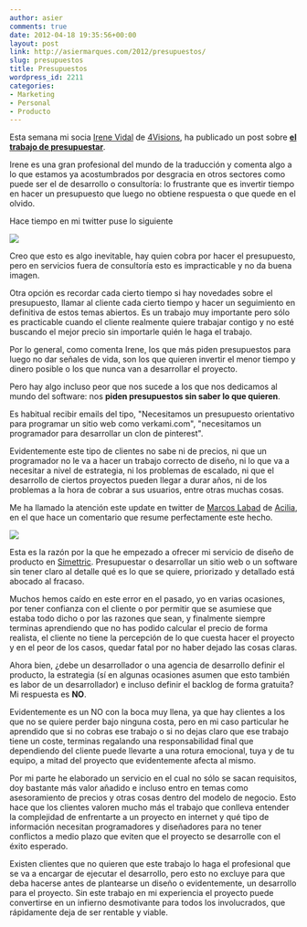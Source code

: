 ```yaml
---
author: asier
comments: true
date: 2012-04-18 19:35:56+00:00
layout: post
link: http://asiermarques.com/2012/presupuestos/
slug: presupuestos
title: Presupuestos
wordpress_id: 2211
categories:
- Marketing
- Personal
- Producto
---
```


Esta semana mi socia [Irene Vidal](http://www.linkedin.com/in/irenevidal) de [4Visions](http://4visionsmanager.com), ha publicado un post sobre **[el trabajo de presupuestar](http://4visionsmanager.com/es/2012/04/17/presupuestos-a-quien-corresponde-hacerlos/)**.

Irene es una gran profesional del mundo de la traducción y comenta algo a lo que estamos ya acostumbrados por desgracia en otros sectores como puede ser el de desarrollo o consultoría: lo frustrante que es invertir tiempo en hacer un presupuesto que luego no obtiene respuesta o que quede en el olvido.

Hace tiempo en mi twitter puse lo siguiente

[![](http://asiermarques.com/wp-content/uploads/2012/04/asier_cita1.png)](https://twitter.com/#!/asiermarques/status/152332816577871873)

Creo que esto es algo inevitable, hay quien cobra por hacer el presupuesto, pero en servicios fuera de consultoría esto es impracticable y no da buena imagen.

Otra opción es recordar cada cierto tiempo si hay novedades sobre el presupuesto, llamar al cliente cada cierto tiempo y hacer un seguimiento en definitiva de estos temas abiertos. Es un trabajo muy importante pero sólo es practicable cuando el cliente realmente quiere trabajar contigo y no esté buscando el mejor precio sin importarle quién le haga el trabajo.

Por lo general, como comenta Irene, los que más piden presupuestos para luego no dar señales de vida, son los que quieren invertir el menor tiempo y dinero posible o los que nunca van a desarrollar el proyecto.

Pero hay algo incluso peor que nos sucede a los que nos dedicamos al mundo del software: nos **piden presupuestos sin saber lo que quieren**.

Es habitual recibir emails del tipo, "Necesitamos un presupuesto orientativo para programar un sitio web como verkami.com", "necesitamos un programador para desarrollar un clon de pinterest".

Evidentemente este tipo de clientes no sabe ni de precios, ni que un programador no le va a hacer un trabajo correcto de diseño, ni lo que va a necesitar a nivel de estrategia, ni los problemas de escalado, ni que el desarrollo de ciertos proyectos pueden llegar a durar años, ni de los problemas a la hora de cobrar a sus usuarios, entre otras muchas cosas.

Me ha llamado la atención este update en twitter de [Marcos Labad](http://www.linkedin.com/in/marcoslabad) de [Acilia](http://acilia.es/), en el que hace un comentario que resume perfectamente este hecho.

[![](http://asiermarques.com/wp-content/uploads/2012/04/marcos_cita1.png)](https://twitter.com/#!/esmiz/status/192561969461604352)

Esta es la razón por la que he empezado a ofrecer mi servicio de diseño de producto en [Simettric](http://simettric.com). Presupuestar o desarrollar un sitio web o un software sin tener claro al detalle qué es lo que se quiere, priorizado y detallado está abocado al fracaso.

Muchos hemos caído en este error en el pasado, yo en varias ocasiones, por tener confianza con el cliente o por permitir que se asumiese que estaba todo dicho o por las razones que sean, y finalmente siempre terminas aprendiendo que no has podido calcular el precio de forma realista, el cliente no tiene la percepción de lo que cuesta hacer el proyecto y en el peor de los casos, quedar fatal por no haber dejado las cosas claras.

Ahora bien, ¿debe un desarrollador o una agencia de desarrollo definir el producto, la estrategia (sí en algunas ocasiones asumen que esto también es labor de un desarrollador) e incluso definir el backlog de forma gratuita? Mi respuesta es **NO**.

Evidentemente es un NO con la boca muy llena, ya que hay clientes a los que no se quiere perder bajo ninguna costa, pero en mi caso particular he aprendido que si no cobras ese trabajo o si no dejas claro que ese trabajo tiene un coste, terminas regalando una responsabilidad final que dependiendo del cliente puede llevarte a una rotura emocional, tuya y de tu equipo, a mitad del proyecto que evidentemente afecta al mismo.

Por mi parte he elaborado un servicio en el cual no sólo se sacan requisitos, doy bastante más valor añadido e incluso entro en temas como asesoramiento de precios y otras cosas dentro del modelo de negocio. Esto hace que los clientes valoren mucho más el trabajo que conlleva entender la complejidad de enfrentarte a un proyecto en internet y qué tipo de información necesitan programadores y diseñadores para no tener conflictos a medio plazo que eviten que el proyecto se desarrolle con el éxito esperado.

Existen clientes que no quieren que este trabajo lo haga el profesional que se va a encargar de ejecutar el desarrollo, pero esto no excluye para que deba hacerse antes de plantearse un diseño o evidentemente, un desarrollo para el proyecto. Sin este trabajo en mi experiencia el proyecto puede convertirse en un infierno desmotivante para todos los involucrados, que rápidamente deja de ser rentable y viable.
